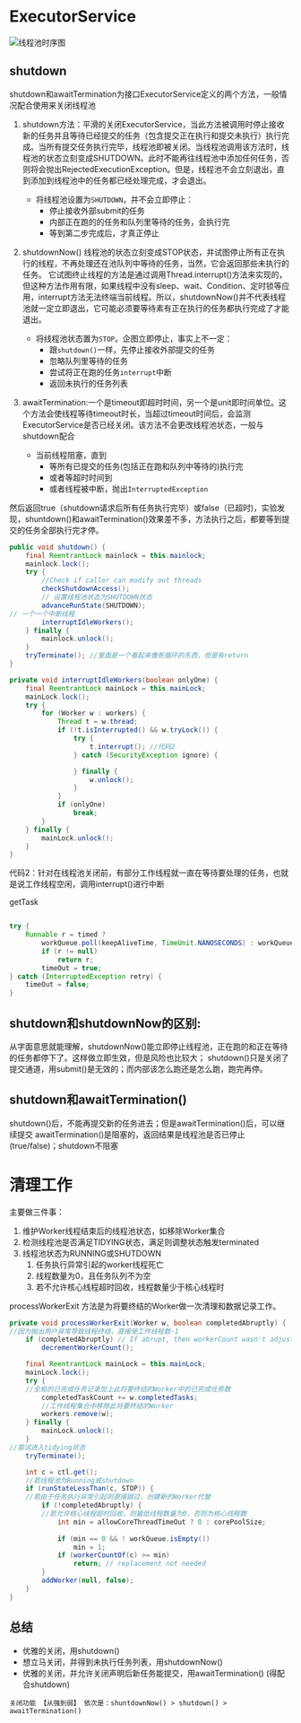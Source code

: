 # ExecutorService

![线程池时序图](/img/线程池时序图.png)

## shutdown

shutdown和awaitTermination为接口ExecutorService定义的两个方法，一般情况配合使用来关闭线程池

1. shutdown方法：平滑的关闭ExecutorService，当此方法被调用时停止接收新的任务并且等待已经提交的任务（包含提交正在执行和提交未执行）执行完成。当所有提交任务执行完毕，线程池即被关闭。当线程池调用该方法时，线程池的状态立刻变成SHUTDOWN。此时不能再往线程池中添加任何任务，否则将会抛出RejectedExecutionException。但是，线程池不会立刻退出，直到添加到线程池中的任务都已经处理完成，才会退出。

    - 将线程池设置为`SHUTDOWN`，并不会立即停止：
        - 停止接收外部submit的任务
        - 内部正在跑的的任务和队列里等待的任务，会执行完
        - 等到第二步完成后，才真正停止
2. shutdownNow()
    线程池的状态立刻变成STOP状态，并试图停止所有正在执行的线程，不再处理还在池队列中等待的任务，当然，它会返回那些未执行的任务。
    它试图终止线程的方法是通过调用Thread.interrupt()方法来实现的，但这种方法作用有限，如果线程中没有sleep、wait、Condition、定时锁等应用，interrupt方法无法终端当前线程。所以，shutdownNow()并不代表线程池就一定立即退出，它可能必须要等待素有正在执行的任务都执行完成了才能退出。
    - 将线程池状态置为`STOP`。企图立即停止，事实上不一定：
        - 跟`shutdown()`一样，先停止接收外部提交的任务
        - 忽略队列里等待的任务
        - 尝试将正在跑的任务`interrupt`中断
        - 返回未执行的任务列表

    <!-- * shutDownNow方法会返回未完成的任务队列中的任务列表
    * advanceRunState方法中传入的是STOP，而不是SHUTDOWN。 -->

3. awaitTermination:一个是timeout即超时时间，另一个是unit即时间单位。这个方法会使线程等待timeout时长，当超过timeout时间后，会监测ExecutorService是否已经关闭。该方法不会更改线程池状态，一般与shutdown配合
    - 当前线程阻塞，直到
        - 等所有已提交的任务(包括正在跑和队列中等待的)执行完
        - 或者等超时时间到
        - 或者线程被中断，抛出`InterruptedException`

然后返回true（shutdown请求后所有任务执行完毕）或false（已超时)，实验发现，shuntdown()和awaitTermination()效果差不多，方法执行之后，都要等到提交的任务全部执行完才停。

```java
public void shutdown() {
    final ReentrantLock mainlock = this.mainlock;
    mainlock.lock();
    try {
        //Check if caller can modify out threads
        checkShutdownAccess();
        // 设置线程池状态为SHUTDOWN状态
        advanceRunState(SHUTDOWN);
// 一个一个中断线程
        interruptIdleWorkers();
    } finally {
        mainlock.unlock();
    }
    tryTerminate(); //里面是一个看起来像死循环的东西，但是有return
}
```

```java
private void interruptIdleWorkers(boolean onlyOne) {
    final ReentrantLock mainLock = this.mainLock;
    mainLock.lock();
    try {
        for (Worker w : workers) {
            Thread t = w.thread;
            if (!t.isInterrupted() && w.tryLock()) {
                try {
                    t.interrupt(); //代码2
                } catch (SecurityException ignore) {

                } finally {
                    w.unlock();
                }
            }
            if (onlyOne)
                break;
        }
    } finally {
        mainLock.unlock();
    }
}
```

代码2：针对在线程池关闭前，有部分工作线程就一直在等待要处理的任务，也就是说工作线程空闲，调用interrupt()进行中断

getTask

```java

try {
    Runnable r = timed ?
        workQueue.poll(keepAliveTime, TimeUnit.NANOSECONDS) : workQueue.take();
        if (r != null)
            return r;
        timeOut = true;
} catch (InterruptedException retry) {
    timeOut = false;
}
```

## shutdown和shutdownNow的区别:

从字面意思就能理解，shutdownNow()能立即停止线程池，正在跑的和正在等待的任务都停下了。这样做立即生效，但是风险也比较大；
shutdown()只是关闭了提交通道，用submit()是无效的；而内部该怎么跑还是怎么跑，跑完再停。

## shutdown和awaitTermination()

shutdown()后，不能再提交新的任务进去；但是awaitTermination()后，可以继续提交
awaitTermination()是阻塞的，返回结果是线程池是否已停止(true/false)；shutdown不阻塞

# 清理工作
主要做三件事：
1. 维护Worker线程结束后的线程池状态，如移除Worker集合
2. 检测线程池是否满足TIDYING状态，满足则调整状态触发terminated
3. 线程池状态为RUNNING或SHUTDOWN
	1. 任务执行异常引起的worker线程死亡
	2. 线程数量为0，且任务队列不为空
	3. 若不允许核心线程超时回收，线程数量少于核心线程时

processWorkerExit 方法是为将要终结的Worker做一次清理和数据记录工作。
```java
private void processWorkerExit(Worker w, boolean completedAbruptly) {
//因为抛出用户异常导致线程终结，直接使工作线程数-1
	if (completedAbruptly) // If abrupt, then workerCount wasn't adjusted
		decrementWorkerCount();

	final ReentrantLock mainLock = this.mainLock;
	mainLock.lock();
	try {
	//全局的已完成任务记录加上此将要终结的Worker中的已完成任务数
		completedTaskCount += w.completedTasks;
		//工作线程集合中移除此将要终结的Worker
		workers.remove(w);
	} finally {
		mainLock.unlock();
	}
//尝试进入tidying状态
	tryTerminate();

	int c = ctl.get();
	//若线程池为Running或shutdown
	if (runStateLessThan(c, STOP)) {
	//若由于任务执行异常引起则直接跳过，创建新的Worker代替
		if (!completedAbruptly) {
		//若允许核心线程超时回收，则最低线程数量为0，否则为核心线程数
			int min = allowCoreThreadTimeOut ? 0 : corePoolSize;
			
			if (min == 0 && ! workQueue.isEmpty())
				min = 1;
			if (workerCountOf(c) >= min)
				return; // replacement not needed
		}
		addWorker(null, false);
	}
}

```

## 总结

- 优雅的关闭，用shutdown()
- 想立马关闭，并得到未执行任务列表，用shutdownNow()
- 优雅的关闭，并允许关闭声明后新任务能提交，用awaitTermination() (得配合shutdown)

```text
关闭功能 【从强到弱】 依次是：shuntdownNow() > shutdown() > awaitTermination()
```
